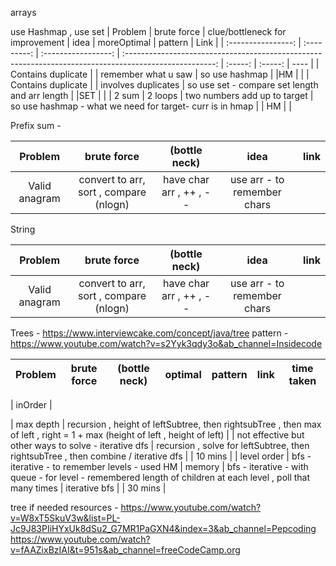 arrays

use Hashmap , use set
| Problem | brute force | clue/bottleneck for improvement | idea | moreOptimal | pattern | Link |
| :----------------: | :---------: | :-----------------: | :----------------------------------------------------------------------------------------------------: | :-----: | :-----: | ---- |
| Contains duplicate | | remember what u saw | so use hashmap | |HM | |
| Contains duplicate | | involves duplicates | so use set - compare set length and arr length | |SET | |
| 2 sum | 2 loops | two numbers add up to target | so use hashmap - what we need for target- curr is in hmap | | HM | |

Prefix sum -

|    Problem    |              brute force               |      (bottle neck)      |            idea             | link |
| :-----------: | :------------------------------------: | :---------------------: | :-------------------------: | :--: |
| Valid anagram | convert to arr, sort , compare (nlogn) | have char arr , ++ , -- | use arr - to remember chars |      |

String

|    Problem    |              brute force               |      (bottle neck)      |            idea             | link |
| :-----------: | :------------------------------------: | :---------------------: | :-------------------------: | :--: |
| Valid anagram | convert to arr, sort , compare (nlogn) | have char arr , ++ , -- | use arr - to remember chars |      |

Trees - https://www.interviewcake.com/concept/java/tree
pattern - https://www.youtube.com/watch?v=s2Yyk3qdy3o&ab_channel=Insidecode

| Problem | brute force | (bottle neck) | optimal | pattern | link | time taken |
| :-----: | :---------: | :-----------: | :-----: | :-----: | :--: | :--------: |

| inOrder |

| max depth | recursion , height of leftSubtree, then rightsubTree , then max of left , right = 1 + max (height of left , height of left) | | not effective but other ways to solve - iterative dfs | recursion , solve for leftSubtree, then rightsubTree , then combine / iterative dfs | | 10 mins |
| level order | bfs - iterative - to remember levels - used HM | memory | bfs - iterative - with queue - for level - remembered length of children at each level , poll that many times | iterative bfs | | 30 mins |





tree if needed resources - https://www.youtube.com/watch?v=W8xT5SkuV3w&list=PL-Jc9J83PIiHYxUk8dSu2_G7MR1PaGXN4&index=3&ab_channel=Pepcoding
https://www.youtube.com/watch?v=fAAZixBzIAI&t=951s&ab_channel=freeCodeCamp.org
